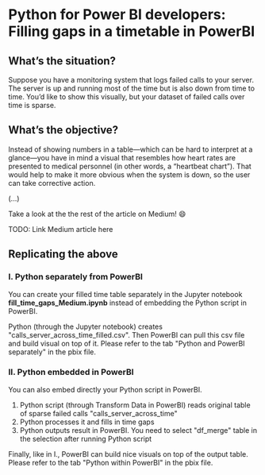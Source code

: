 # Python for Power BI developers: Filling gaps in a timetable in PowerBI


## What’s the situation?

Suppose you have a monitoring system that logs failed calls to your server. The server is up and running most of the time but is also down from time to time. You’d like to show this visually, but your dataset of failed calls over time is sparse.

## What’s the objective?

Instead of showing numbers in a table—which can be hard to interpret at a glance—you have in mind a visual that resembles how heart rates are presented to medical personnel (in other words, a “heartbeat chart”). That would help to make it more obvious when the system is down, so the user can take corrective action.


(...)

Take a look at the the rest of the article on Medium! :smile:

TODO: Link Medium article here

## Replicating the above 

### I. Python separately from PowerBI

You can create your filled time table separately in the Jupyter notebook **fill_time_gaps_Medium.ipynb** instead of embedding the Python script in PowerBI. 

Python (through the Jupyter notebook) creates "calls_server_across_time_filled.csv". Then PowerBI can pull this csv file and build visual on top of it. Please refer to the tab "Python and PowerBI separately" in the pbix file. 

### II. Python embedded in PowerBI

You can also embed directly your Python script in PowerBI. 
1. Python script (through Transform Data in PowerBI) reads original table of sparse failed calls "calls_server_across_time"
2. Python processes it and fills in time gaps 
3. Python outputs result in PowerBI. You need to select "df_merge" table in the selection after running Python script

Finally, like in I., PowerBI can build nice visuals on top of the output table. Please refer to the tab "Python within PowerBI" in the pbix file. 
